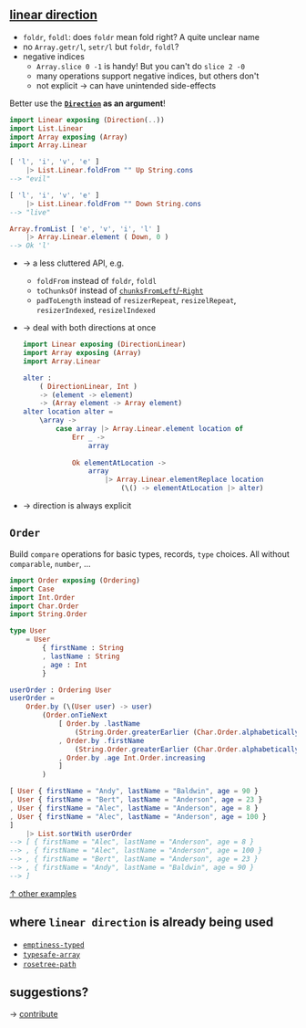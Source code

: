 ## [linear direction](https://dark.elm.dmy.fr/packages/lue-bird/elm-linear-direction/latest/)

  - `foldr`, `foldl`: does `foldr` mean fold right? A quite unclear name
  - no `Array.getr/l`, `setr/l` but `foldr`, `foldl`?
  - negative indices
      - `Array.slice 0 -1` is handy! But you can't do `slice 2 -0`
      - many operations support negative indices, but others don't
      - not explicit → can have unintended side-effects

Better use the **[`Direction`](Linear#Direction) as an argument**!

```elm
import Linear exposing (Direction(..))
import List.Linear
import Array exposing (Array)
import Array.Linear

[ 'l', 'i', 'v', 'e' ]
    |> List.Linear.foldFrom "" Up String.cons
--> "evil"

[ 'l', 'i', 'v', 'e' ]
    |> List.Linear.foldFrom "" Down String.cons
--> "live"

Array.fromList [ 'e', 'v', 'i', 'l' ]
    |> Array.Linear.element ( Down, 0 )
--> Ok 'l'
```

  - → a less cluttered API, e.g.
      - `foldFrom` instead of `foldr`, `foldl`
      - `toChunksOf` instead of [`chunksFromLeft`/-`Right`](https://package.elm-lang.org/packages/elm-community/list-split/latest/List-Split)
      - `padToLength` instead of `resizerRepeat`, `resizelRepeat`, `resizerIndexed`, `resizelIndexed`

  - → deal with both directions at once

    ```elm
    import Linear exposing (DirectionLinear)
    import Array exposing (Array)
    import Array.Linear

    alter :
        ( DirectionLinear, Int )
        -> (element -> element)
        -> (Array element -> Array element)
    alter location alter =
        \array ->
            case array |> Array.Linear.element location of
                Err _ ->
                    array
                    
                Ok elementAtLocation ->
                    array
                        |> Array.Linear.elementReplace location
                            (\() -> elementAtLocation |> alter)
    ```

  - → direction is always explicit

## `Order`

Build `compare` operations for basic types, records, `type` choices.
All without `comparable`, `number`, ...

```elm
import Order exposing (Ordering)
import Case
import Int.Order
import Char.Order
import String.Order

type User
    = User
        { firstName : String
        , lastName : String
        , age : Int
        }

userOrder : Ordering User
userOrder =
    Order.by (\(User user) -> user)
        (Order.onTieNext
            [ Order.by .lastName
                (String.Order.greaterEarlier (Char.Order.alphabetically Case.lowerUpper))
            , Order.by .firstName
                (String.Order.greaterEarlier (Char.Order.alphabetically Case.lowerUpper))
            , Order.by .age Int.Order.increasing
            ]
        )

[ User { firstName = "Andy", lastName = "Baldwin", age = 90 }
, User { firstName = "Bert", lastName = "Anderson", age = 23 }
, User { firstName = "Alec", lastName = "Anderson", age = 8 }
, User { firstName = "Alec", lastName = "Anderson", age = 100 }
]
    |> List.sortWith userOrder
--> [ { firstName = "Alec", lastName = "Anderson", age = 8 }
--> , { firstName = "Alec", lastName = "Anderson", age = 100 }
--> , { firstName = "Bert", lastName = "Anderson", age = 23 }
--> , { firstName = "Andy", lastName = "Baldwin", age = 90 }
--> ]
```

[↑ other examples](https://github.com/lue-bird/elm-linear-direction/blob/master/example/src/Card.elm)

## where `linear direction` is already being used

  - [`emptiness-typed`](https://dark.elm.dmy.fr/packages/lue-bird/elm-emptiness-typed/latest/)
  - [`typesafe-array`](https://dark.elm.dmy.fr/packages/lue-bird/elm-typesafe-array/latest/)
  - [`rosetree-path`](https://dark.elm.dmy.fr/packages/lue-bird/elm-rosetree-path/latest/)

## suggestions?

→ [contribute](https://github.com/lue-bird/elm-linear-direction/blob/master/contributing.md)

